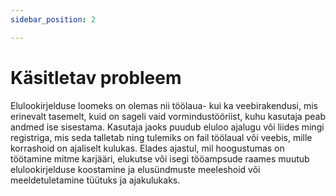 ```yaml
---
sidebar_position: 2

---
```


# Käsitletav probleem

Elulookirjelduse loomeks on olemas nii töölaua- kui ka veebirakendusi, mis erinevalt tasemelt, kuid on sageli vaid vormindustööriist, kuhu kasutaja peab andmed ise sisestama. Kasutaja jaoks puudub eluloo ajalugu või liides mingi registriga, mis seda talletab ning tulemiks on fail töölaual või veebis, mille korrashoid on ajaliselt kulukas. Elades ajastul, mil hoogustumas on töötamine mitme karjääri, elukutse või isegi tööampsude raames muutub elulookirjelduse koostamine ja elusündmuste meeleshoid või meeldetuletamine tüütuks ja ajakulukaks.